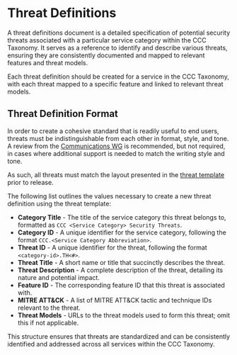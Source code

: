 # Threat Definitions

A threat definitions document is a detailed specification of potential security threats associated with a particular service category within the CCC Taxonomy. It serves as a reference to identify and describe various threats, ensuring they are consistently documented and mapped to relevant features and threat models.

Each threat definition should be created for a service in the CCC Taxonomy, with each threat mapped to a specific feature and linked to relevant threat models.

## Threat Definition Format

In order to create a cohesive standard that is readily useful to end users, threats must be indistinguishable from each other in format, style, and tone. A review from the [Communications WG] is recommended, but not required, in cases where additional support is needed to match the writing style and tone.

As such, all threats must match the layout presented in the [threat template](../templates/threats.yaml) prior to release.

The following list outlines the values necessary to create a new threat definition using the threat template:

- **Category Title** - The title of the service category this threat belongs to, formatted as `CCC <Service Category> Security Threats`.
- **Category ID** - A unique identifier for the service category, following the format `CCC.<Service Category Abbreviation>`.
- **Threat ID** - A unique identifier for the threat, following the format `<category-id>.TH<#>`.
- **Threat Title** - A short name or title that succinctly describes the threat.
- **Threat Description** - A complete description of the threat, detailing its nature and potential impact.
- **Feature ID** - The corresponding feature ID that this threat is associated with.
- **MITRE ATT&CK** - A list of MITRE ATT&CK tactic and technique IDs relevant to the threat.
- **Threat Models** - URLs to the threat models used to form this threat; omit this if not applicable.

This structure ensures that threats are standardized and can be consistently identified and addressed across all services within the CCC Taxonomy.

[Communications WG]: ../../working-groups/communications/charter.md